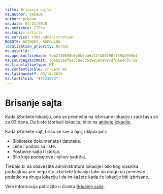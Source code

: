 ```yaml
---
title: Brisanje sajta
ms.author: pebaum
author: pebaum
ms.date: 04/21/2020
ms.audience: ITPro
ms.topic: article
ms.service: o365-administration
ROBOTS: NOINDEX, NOFOLLOW
localization_priority: Normal
ms.assetid: ''
ms.openlocfilehash: 7bb2110898e8b5b9aa9a73fb04698f759b5959b4
ms.sourcegitcommit: c6692ce0fa1358ec3529e59ca0ecdfdea4cdc759
ms.translationtype: MT
ms.contentlocale: sr-Latn-RS
ms.lasthandoff: 09/14/2020
ms.locfileid: "47731073"
---
```

# <a name="delete-a-site"></a>Brisanje sajta

Kada izbrišete lokaciju, ona se premešta na izbrisane lokacije i zadržava se za 93 dana. Da biste izbrisali lokaciju, idite na [aktivne lokacije](https://admin.microsoft.com/sharepoint?page=sitemanagement&modern=true). 

Kada izbrišete sajt, brišu se sve u njoj, uključujući:

- Biblioteke dokumenata i datoteke.
- Liste i podaci sa liste.
- Postavke sajta i istorija.
- Bilo koje podsajtove i njihov sadržaj.

Trebalo bi da obavestite administratora lokacije i bilo kog vlasnika podsajtova pre nego što izbrišete lokaciju tako da mogu da premeste podatke na drugu lokaciju i da im kažete kada će lokacije biti izbrisane.

Više informacija potražite u članku [Brisanje sajta](https://docs.microsoft.com/sharepoint/delete-site-collection).
